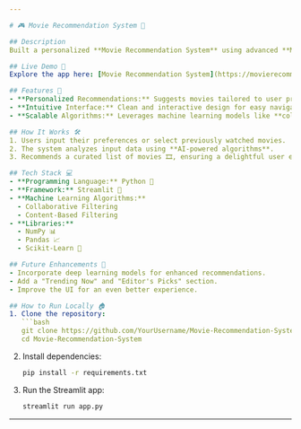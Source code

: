 ```yaml
---

# 🎮 Movie Recommendation System 🎥

## Description  
Built a personalized **Movie Recommendation System** using advanced **Machine Learning algorithms**. This system suggests movies based on user preferences and viewing history, creating a tailored viewing experience for every user! 🧪✨  

## Live Demo 🚀  
Explore the app here: [Movie Recommendation System](https://movierecommandationsys.streamlit.app/) 🌐  

## Features 🌟  
- **Personalized Recommendations:** Suggests movies tailored to user preferences.  
- **Intuitive Interface:** Clean and interactive design for easy navigation.  
- **Scalable Algorithms:** Leverages machine learning models like **collaborative filtering** and **content-based filtering**.  

## How It Works 🛠️  
1. Users input their preferences or select previously watched movies.  
2. The system analyzes input data using **AI-powered algorithms**.  
3. Recommends a curated list of movies 🎞️, ensuring a delightful user experience.

## Tech Stack 💻  
- **Programming Language:** Python 🐍  
- **Framework:** Streamlit 🚀  
- **Machine Learning Algorithms:**  
  - Collaborative Filtering  
  - Content-Based Filtering  
- **Libraries:**  
  - NumPy 📊  
  - Pandas 📈  
  - Scikit-Learn 🤖  

## Future Enhancements 🔮  
- Incorporate deep learning models for enhanced recommendations.  
- Add a "Trending Now" and "Editor's Picks" section.  
- Improve the UI for an even better experience.  

## How to Run Locally 🏠  
1. Clone the repository:  
   ```bash  
   git clone https://github.com/YourUsername/Movie-Recommendation-System.git  
   cd Movie-Recommendation-System  
   ```  
2. Install dependencies:  
   ```bash  
   pip install -r requirements.txt  
   ```  
3. Run the Streamlit app:  
   ```bash  
   streamlit run app.py  
   ```  

---
```

